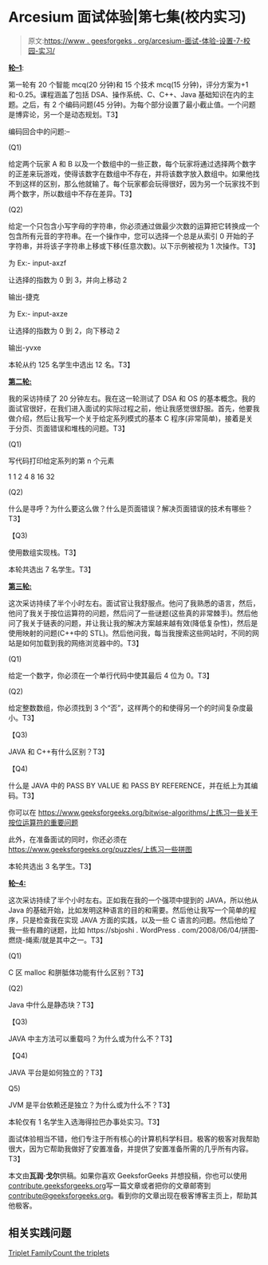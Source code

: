 # Arcesium 面试体验|第七集(校内实习)

> 原文:[https://www . geesforgeks . org/arcesium-面试-体验-设置-7-校园-实习/](https://www.geeksforgeeks.org/arcesium-interview-experience-set-7-campus-internship/)

<u>**轮–1**</u>:

第一轮有 20 个智能 mcq(20 分钟)和 15 个技术 mcq(15 分钟)，评分方案为+1 和-0.25。课程涵盖了包括 DSA、操作系统、C、C++、Java 基础知识在内的主题。之后，有 2 个编码问题(45 分钟)。为每个部分设置了最小截止值。一个问题是博弈论，另一个是动态规划。T3】

编码回合中的问题:–

(Q1)

给定两个玩家 A 和 B 以及一个数组中的一些正数，每个玩家将通过选择两个数字的正差来玩游戏，使得该数字在数组中不存在，并将该数字放入数组中。如果他找不到这样的区别，那么他就输了。每个玩家都会玩得很好，因为另一个玩家找不到两个数字，所以数组中不存在差异。T3】

(Q2)

给定一个只包含小写字母的字符串，你必须通过做最少次数的运算把它转换成一个包含所有元音的字符串。在一个操作中，您可以选择一个总是从索引 0 开始的子字符串，并将该子字符串上移或下移(任意次数)。以下示例被视为 1 次操作。T3】

为 Ex:- input-axzf

让选择的指数为 0 到 3，并向上移动 2

输出-捷克

为 Ex:- input-axze

让选择的指数为 0 到 2，向下移动 2

输出-yvxe

本轮从约 125 名学生中选出 12 名。T3】

<u>**第二轮:**</u>

我的采访持续了 20 分钟左右。我在这一轮测试了 DSA 和 OS 的基本概念。我的面试官很好，在我们进入面试的实际过程之前，他让我感觉很舒服。首先，他要我做介绍，然后让我写一个关于给定系列模式的基本 C 程序(非常简单)，接着是关于分页、页面错误和堆栈的问题。T3】

(Q1)

写代码打印给定系列的第 n 个元素

1 1 2 4 8 16 32

(Q2)

什么是寻呼？为什么要这么做？什么是页面错误？解决页面错误的技术有哪些？T3】

【Q3)

使用数组实现栈。T3】

本轮共选出 7 名学生。T3】

<u>**第三轮:**</u>

这次采访持续了半个小时左右。面试官让我舒服点。他问了我熟悉的语言，然后，他问了我关于按位运算符的问题，然后问了一些谜题(这些真的非常棘手)。然后他问了我关于链表的问题，并让我让我的解决方案越来越有效(降低复杂性)，然后是使用映射的问题(C++中的 STL)。然后他问我，每当我搜索这些网站时，不同的网站是如何加载到我的网络浏览器中的。T3】

(Q1)

给定一个数字，你必须在一个单行代码中使其最后 4 位为 0。T3】

(Q2)

给定整数数组，你必须找到 3 个“否”，这样两个的和使得另一个的时间复杂度最小。T3】

【Q3)

JAVA 和 C++有什么区别？T3】

【Q4)

什么是 JAVA 中的 PASS BY VALUE 和 PASS BY REFERENCE，并在纸上为其编码。T3】

你可以在 https://www.geeksforgeeks.org/bitwise-algorithms/上练习一些关于按位运算符的重要问题

此外，在准备面试的同时，你还必须在 https://www.geeksforgeeks.org/puzzles/上练习一些拼图

本轮共选出 3 名学生。T3】

<u>**轮–4:**</u>

这次采访持续了半个小时左右。正如我在我的一个强项中提到的 JAVA，所以他从 Java 的基础开始，比如发明这种语言的目的和需要。然后他让我写一个简单的程序，只是检查我在实现 JAVA 方面的实践，以及一些 C 语言的问题。然后他给了我一些有趣的谜题，比如 https://sbjoshi . WordPress . com/2008/06/04/拼图-燃烧-绳索/就是其中之一。T3】

(Q1)

C 区 malloc 和胼胝体功能有什么区别？T3】

(Q2)

Java 中什么是静态块？T3】

【Q3)

JAVA 中主方法可以重载吗？为什么或为什么不？T3】

【Q4)

JAVA 平台是如何独立的？T3】

Q5)

JVM 是平台依赖还是独立？为什么或为什么不？T3】

本轮仅有 1 名学生入选海得拉巴办事处实习。T3】

面试体验相当不错，他们专注于所有核心的计算机科学科目。极客的极客对我帮助很大，因为它帮助我做好了安置准备，并提供了安置准备所需的几乎所有内容。T3】

本文由**瓦润·戈尔**供稿。如果你喜欢 GeeksforGeeks 并想投稿，你也可以使用[contribute.geeksforgeeks.org](http://www.contribute.geeksforgeeks.org)写一篇文章或者把你的文章邮寄到 contribute@geeksforgeeks.org。看到你的文章出现在极客博客主页上，帮助其他极客。

## 相关实践问题

[Triplet Family](https://practice.geeksforgeeks.org/problems/triplet-family/1)[Count the triplets](https://practice.geeksforgeeks.org/problems/count-the-triplets/0)